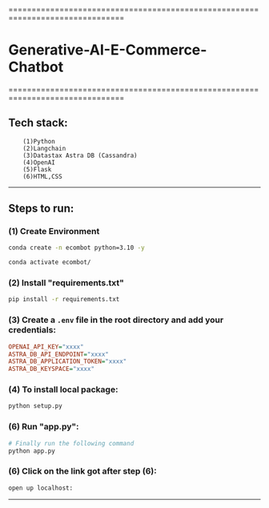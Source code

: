 ===============================================================================
# Generative-AI-E-Commerce-Chatbot
===============================================================================

## Tech stack:
        (1)Python
        (2)Langchain
        (3)Datastax Astra DB (Cassandra)
        (4)OpenAI
        (5)Flask
        (6)HTML,CSS
-------------------------------------------------------------------------------
## Steps to run:

### (1) Create Environment
```bash
conda create -n ecombot python=3.10 -y
```
```bash
conda activate ecombot/
```

### (2) Install "requirements.txt"
```bash
pip install -r requirements.txt
```

### (3) Create a `.env` file in the root directory and add your credentials:
```ini
OPENAI_API_KEY="xxxx"
ASTRA_DB_API_ENDPOINT="xxxx"
ASTRA_DB_APPLICATION_TOKEN="xxxx"
ASTRA_DB_KEYSPACE="xxxx"
```
### (4) To install local package:
```bash
python setup.py
```

### (6) Run "app.py":
```bash
# Finally run the following command
python app.py
```

### (6) Click on the link got after step (6):
```bash
open up localhost:
```
-------------------------------------------------------------------------------